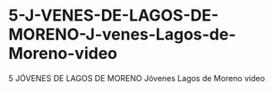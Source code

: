 # 5-J-VENES-DE-LAGOS-DE-MORENO-J-venes-Lagos-de-Moreno-video
5 JÓVENES DE LAGOS DE MORENO Jóvenes Lagos de Moreno video
